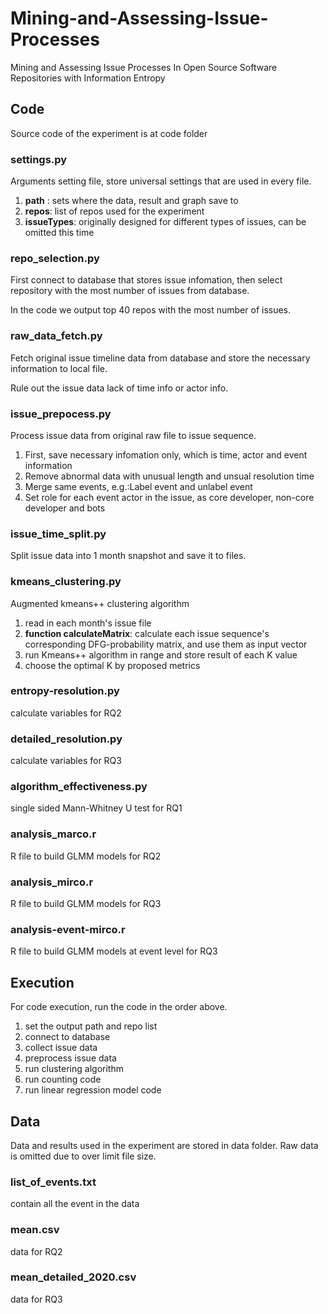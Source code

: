# Mining-and-Assessing-Issue-Processes
Mining and Assessing Issue Processes In Open Source Software Repositories with Information Entropy

## Code
Source code of the experiment is at code folder
### settings.py
Arguments setting file, store universal settings that are used in every file.
1. **path** : sets where the data, result and graph save to
2. **repos**: list of repos used for the experiment
3. **issueTypes**: originally designed for different types of issues, can be omitted this time
   
### repo_selection.py
First connect to database that stores issue infomation, then select repository with the most number of issues from database.

In the code we output top 40 repos with the most number of issues.

### raw_data_fetch.py
Fetch original issue timeline data from database and store the necessary information to local file.

Rule out the issue data lack of time info or actor info.

### issue_prepocess.py
Process issue data from original raw file to issue sequence.
1. First, save necessary infomation only, which is time, actor and event information
2. Remove abnormal data with unusual length and unsual resolution time
3. Merge same events, e.g.:Label event and unlabel event
4. Set role for each event actor in the issue, as core developer, non-core developer and bots

### issue_time_split.py
Split issue data into 1 month snapshot and save it to files.

### kmeans_clustering.py
Augmented kmeans++ clustering algorithm
1. read in each month's issue file
2. **function calculateMatrix**: calculate each issue sequence's corresponding DFG-probability matrix, and use them as input vector
3. run Kmeans++ algorithm in range and store result of each K value
4. choose the optimal K by proposed metrics

### entropy-resolution.py
calculate variables for RQ2

### detailed_resolution.py
calculate variables for RQ3

### algorithm_effectiveness.py
single sided Mann-Whitney U test for RQ1

### analysis_marco.r
R file to build GLMM models for RQ2

### analysis_mirco.r
R file to build GLMM models for RQ3

### analysis-event-mirco.r
R file to build GLMM models at event level for RQ3

## Execution
For code execution, run the code in the order above.
1. set the output path and repo list
2. connect to database
3. collect issue data
4. preprocess issue data
5. run clustering algorithm
6. run counting code
7. run linear regression model code
   
## Data
Data and results used in the experiment are stored in data folder. Raw data is omitted due to over limit file size. 
### list_of_events.txt
contain all the event in the data
### mean.csv
data for RQ2
### mean_detailed_2020.csv
data for RQ3
